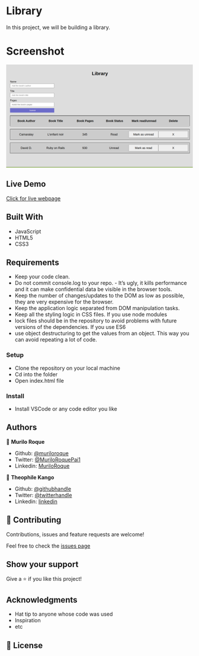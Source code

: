 # Library
In this project, we will be building a library.

# Screenshot

![Home page](images/library.png)

## Live Demo

[Click for live webpage](https://rawcdn.githack.com/MuriloRoque/library/a5c239bfeb9926d740947ffbd0534bdbc2471bfe/index.html)

## Built With

- JavaScript
- HTML5 
- CSS3

## Requirements

- Keep your code clean.
- Do not commit console.log to your repo. - It’s ugly, it kills performance and it can make confidential data be visible in the browser tools.
- Keep the number of changes/updates to the DOM as low as possible, they are very expensive for the browser.
- Keep the application logic separated from DOM manipulation tasks.
- Keep all the styling logic in CSS files.
If you use node modules 
- lock files should be in the repository to avoid problems with future versions of the dependencies.
If you use ES6 
- use object destructuring to get the values from an object. This way you can avoid repeating a lot of code.

### Setup

- Clone the repository on your local machine
- Cd into the folder
- Open index.html file

### Install

- Install VSCode or any code editor you like

## Authors

👤 **Murilo Roque**

- Github: [@muriloroque](https://github.com/MuriloRoque)
- Twitter: [@MuriloRoquePai1](https://twitter.com/MuriloRoquePai1)
- Linkedin: [MuriloRoque](https://www.linkedin.com/in/murilo-roque-b1268741/)

👤 **Theophile Kango**

- Github: [@githubhandle](https://github.com/Theophile-Kango)
- Twitter: [@twitterhandle](https://twitter.com/Theophadh)
- Linkedin: [linkedin](https://www.linkedin.com/in/theophile-kango-b6b580194/)

## 🤝 Contributing

Contributions, issues and feature requests are welcome!

Feel free to check the [issues page](https://github.com/MuriloRoque/library/issues)
## Show your support

Give a ⭐️ if you like this project!

## Acknowledgments

- Hat tip to anyone whose code was used
- Inspiration
- etc

## 📝 License

